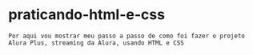 # praticando-html-e-css


``Por aqui vou mostrar meu passo a passo de como foi fazer o projeto Alura Plus, streaming da Alura, usando HTML e CSS``
